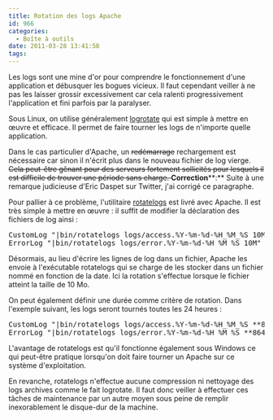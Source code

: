 ```yaml
---
title: Rotation des logs Apache
id: 966
categories:
  - Boîte à outils
date: 2011-03-28 13:41:58
tags:
---
```


Les logs sont une mine d'or pour comprendre le fonctionnement d'une application et débusquer les bogues vicieux. Il faut cependant veiller à ne pas les laisser grossir excessivement car cela ralenti progressivement l'application et fini parfois par la paralyser.

Sous Linux, on utilise généralement [logrotate](http://linuxcommand.org/man_pages/logrotate8.html) qui est simple à mettre en œuvre et efficace. Il permet de faire tourner les logs de n'importe quelle application.

Dans le cas particulier d'Apache, un <del>redémarrage</del> rechargement est nécessaire car sinon il n'écrit plus dans le nouveau fichier de log vierge. <del>Cela peut-être gênant pour des serveurs fortement sollicités pour lesquels il est difficile de trouver une période sans charge.
</del>**Correction****:** Suite à une remarque judicieuse d'Eric Daspet sur Twitter, j'ai corrigé ce paragraphe.

Pour pallier à ce problème, l'utilitaire [rotatelogs](http://httpd.apache.org/docs/current/programs/rotatelogs.html) est livré avec Apache. Il est très simple à mettre en œuvre : il suffit de modifier la déclaration des fichiers de log ainsi :
<pre>CustomLog "|bin/rotatelogs logs/access.%Y-%m-%d-%H_%M_%S 10M" common
ErrorLog "|bin/rotatelogs logs/error.%Y-%m-%d-%H_%M_%S 10M"</pre>
Désormais, au lieu d'écrire les lignes de log dans un fichier, Apache les envoie à l'exécutable rotatelogs qui se charge de les stocker dans un fichier nommé en fonction de la date. Ici la rotation s'effectue lorsque le fichier atteint la taille de 10 Mo.

On peut également définir une durée comme critère de rotation. Dans l'exemple suivant, les logs seront tournés toutes les 24 heures :
<pre>CustomLog "|bin/rotatelogs logs/access.%Y-%m-%d-%H_%M_%S **86400**" common
ErrorLog "|bin/rotatelogs logs/error.%Y-%m-%d-%H_%M_%S **86400**"</pre>
L'avantage de rotatelogs est qu'il fonctionne également sous Windows ce qui peut-être pratique lorsqu'on doit faire tourner un Apache sur ce système d'exploitation.

En revanche, rotatelogs n'effectue aucune compression ni nettoyage des logs archives comme le fait logrotate. Il faut donc veiller à effectuer ces tâches de maintenance par un autre moyen sous peine de remplir inexorablement le disque-dur de la machine.